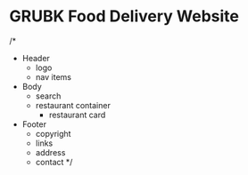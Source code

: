 # GRUBK Food Delivery Website 

/*
* Header
    - logo
    - nav items
* Body
    - search
    - restaurant container
        - restaurant card
* Footer
    - copyright
    - links
    - address
    - contact
*/